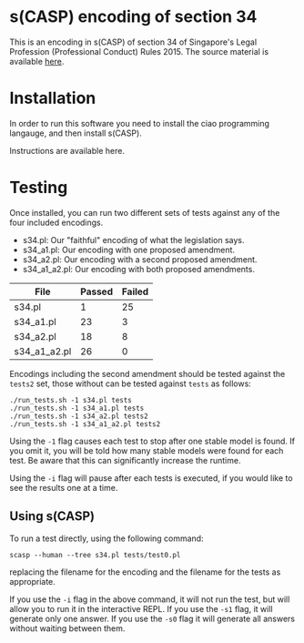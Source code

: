 # s(CASP) encoding of section 34

This is an encoding in s(CASP) of section 34 of Singapore's Legal Profession (Professional Conduct) Rules 2015.
The source material is available [here](https://sso.agc.gov.sg/SL/LPA1966-S706-2015#pr34-).


# Installation

In order to run this software you need to install the ciao programming langauge, and then install s(CASP).

Instructions are available here.

# Testing

Once installed, you can run two different sets of tests against any of the four included encodings.

* s34.pl: Our "faithful" encoding of what the legislation says.
* s34_a1.pl: Our encoding with one proposed amendment.
* s34_a2.pl: Our encoding with a second proposed amendment.
* s34_a1_a2.pl: Our encoding with both proposed amendments.

|File|Passed|Failed|
|---|---|---|
| s34.pl |1|25|
|s34_a1.pl|23|3|
|s34_a2.pl|18|8|
|s34_a1_a2.pl|26|0|

Encodings including the second amendment should be tested against the `tests2` set, those without
can be tested against `tests` as follows:

```
./run_tests.sh -1 s34.pl tests
./run_tests.sh -1 s34_a1.pl tests
./run_tests.sh -1 s34_a2.pl tests2
./run_tests.sh -1 s34_a1_a2.pl tests2
```


Using the `-1` flag causes each test to stop after one stable model is found. If you omit it,
you will be told how many stable models were found for each test. Be aware that this can significantly
increase the runtime.

Using the `-i` flag will pause after each tests is executed, if you would like to see the results one
at a time.

## Using s(CASP)

To run a test directly, using the following command:

`scasp --human --tree s34.pl tests/test0.pl`

replacing the filename for the encoding and the filename for the tests as appropriate.

If you use the `-i` flag in the above command, it will not run the test, but will allow you to run it in
the interactive REPL.  If you use the `-s1` flag, it will generate only one answer. If you use the `-s0`
flag it will generate all answers without waiting between them.